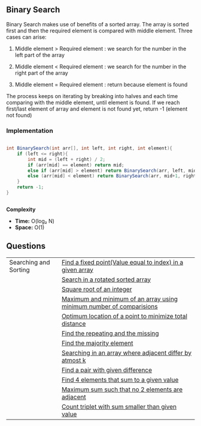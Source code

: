 <!-- Author: Surya Shukla -->

## Binary Search

Binary Search makes use of benefits of a sorted array. The array is sorted first and then the required element is compared with middle element.
Three cases can arise:

1. Middle element > Required element : we search for the number in the left part of the array

2. Middle element < Required element : we search for the number in the right part of the array

3. Middle element = Required element : return because element is found

The process keeps on iterating by breaking into halves and each time comparing with the middle element, until element is found. 
If we reach first/last element of array and element is not found yet, return -1 (element not found)


### Implementation

```java

int BinarySearch(int arr[], int left, int right, int element){
    if (left <= right){
        int mid = (left + right) / 2;
        if (arr[mid] == element) return mid;
        else if (arr[mid] > element) return BinarySearch(arr, left, mid-1, element);
        else (arr[mid] < element) return BinarySearch(arr, mid+1, right, element);
    }
    return -1;
}



```

**Complexity**

- **Time:** O(log₂ N)
- **Space:** O(1)




<!-- Question Links Yet to be updated. These are random ones -->

## Questions

|                |                                                                                                                                                            |
|---------------------|---------------------------------------------------------------------------------------------------------------------------------------------------------------------------------------------------------------------------------------------|
|Searching and Sorting|[Find a fixed point(Value equal to index) in a given array](https://practice.geeksforgeeks.org/problems/value-equal-to-index-value1330/1)                                                                                                                                                                 |
|                     |[Search in a rotated sorted array](https://leetcode.com/problems/search-in-rotated-sorted-array/)                                                                                                                                                                                |
|                     |[Square root of an integer](https://practice.geeksforgeeks.org/problems/count-squares3649/1)                                                                                                                                                                              |
|                     |[Maximum and minimum of an array using minimum number of comparisions](https://practice.geeksforgeeks.org/problems/middle-of-three2926/1)                                                                                                                                                                            |
|                     |[Optimum location of a point to minimize total distance](https://www.geeksforgeeks.org/optimum-location-point-minimize-total-distance/#:~:text=We%20need%20to%20find%20a,set%20of%20points%20is%20minimum.&text=In%20above%20figure%20optimum%20location,is%20minimum%20obtainable%20total%20distance.)|
|                     |[Find the repeating and the missing](https://practice.geeksforgeeks.org/problems/find-missing-and-repeating2512/1)                                                                                                                                                                 |
|                     |[Find the majority element](https://practice.geeksforgeeks.org/problems/majority-element/0)                                                                                                                                                                               |
|                     |[Searching in an array where adjacent differ by atmost k](https://www.geeksforgeeks.org/searching-array-adjacent-differ-k/)                                                                                                                                                                             |
|                     |[Find a pair with given difference](https://practice.geeksforgeeks.org/problems/find-pair-given-difference/0)                                                                                                                                                                     |
|                     |[Find 4 elements that sum to a given value](https://practice.geeksforgeeks.org/problems/find-all-four-sum-numbers/0)                                                                                                                                                                      |
|                     |[Maximum sum such that no 2 elements are adjacent](https://practice.geeksforgeeks.org/problems/stickler-theif/0)                                                                                                                                                                                 |
|                     |[Count triplet with sum smaller than given value](https://practice.geeksforgeeks.org/problems/count-triplets-with-sum-smaller-than-x5549/1)                                                                                                                                                     |


